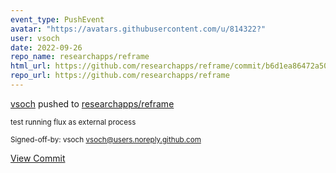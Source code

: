 ```yaml
---
event_type: PushEvent
avatar: "https://avatars.githubusercontent.com/u/814322?"
user: vsoch
date: 2022-09-26
repo_name: researchapps/reframe
html_url: https://github.com/researchapps/reframe/commit/b6d1ea86472a500a0b83460672937db9acccacde
repo_url: https://github.com/researchapps/reframe
---
```


<a href='https://github.com/vsoch' target='_blank'>vsoch</a> pushed to <a href='https://github.com/researchapps/reframe' target='_blank'>researchapps/reframe</a>

<small>test running flux as external process

Signed-off-by: vsoch <vsoch@users.noreply.github.com></small>

<a href='https://github.com/researchapps/reframe/commit/b6d1ea86472a500a0b83460672937db9acccacde' target='_blank'>View Commit</a>